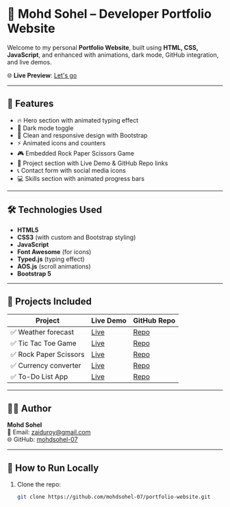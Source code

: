 # 💼 Mohd Sohel – Developer Portfolio Website

Welcome to my personal **Portfolio Website**, built using **HTML, CSS, JavaScript**, and enhanced with animations, dark mode, GitHub integration, and live demos.

🌐 **Live Preview**: [Let's go](https://mohdsohel-07.github.io/portfolio/)

---

## 📌 Features

- 🔥 Hero section with animated typing effect
- 🌙 Dark mode toggle
- 🎨 Clean and responsive design with Bootstrap
- ⚡ Animated icons and counters
- 🎮 Embedded Rock Paper Scissors Game
- 📂 Project section with Live Demo & GitHub Repo links
- 📞 Contact form with social media icons
- 💻 Skills section with animated progress bars

---

## 🛠️ Technologies Used

- **HTML5**
- **CSS3** (with custom and Bootstrap styling)
- **JavaScript**
- **Font Awesome** (for icons)
- **Typed.js** (typing effect)
- **AOS.js** (scroll animations)
- **Bootstrap 5**

---

## 📂 Projects Included

| Project               | Live Demo | GitHub Repo |
|-----------------------|-----------|-------------|
| ✅ Weather forecast    | [Live](https://mohdsohel-07.github.io/weather-forecast/) | [Repo](https://github.com/mohdsohel-07/weather-forecast) |
| ✅ Tic Tac Toe Game    | [Live](https://mohdsohel-07.github.io/Tic-Tac-Toe-Game/) | [Repo](https://github.com/mohdsohel-07/Tic-Tac-Toe-Game) |
| ✅ Rock Paper Scissors | [Live](https://mohdsohel-07.github.io/Rock-Paper-Scissors/) | [Repo](https://github.com/mohdsohel-07/Rock-Paper-Scissors) |
| ✅ Currency converter  | [Live](https://mohdsohel-07.github.io/currency-converter/) | [Repo](https://github.com/mohdsohel-07/currency-converter) |
| ✅ To-Do List App      | [Live](https://mohdsohel-07.github.io/To-Dos/) | [Repo](https://github.com/mohdsohel-07/To-Dos) |

---

## 👨‍💻 Author

**Mohd Sohel**  
📧 Email: [zaiduroy@gmail.com](mailto:zaiduroy@gmail.com)  
🌐 GitHub: [mohdsohel-07](https://github.com/mohdsohel-07)

---

## 🚀 How to Run Locally

1. Clone the repo:
   ```bash
   git clone https://github.com/mohdsohel-07/portfolio-website.git
